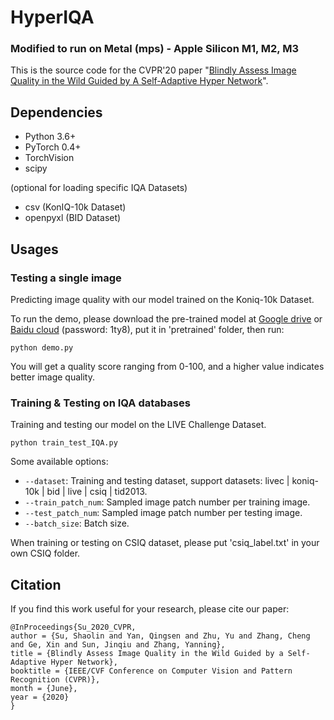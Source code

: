 # HyperIQA

### Modified to run on Metal (mps) - Apple Silicon M1, M2, M3 

This is the source code for the CVPR'20 paper "[Blindly Assess Image Quality in the Wild Guided by A Self-Adaptive Hyper Network](https://openaccess.thecvf.com/content_CVPR_2020/papers/Su_Blindly_Assess_Image_Quality_in_the_Wild_Guided_by_a_CVPR_2020_paper.pdf)".

## Dependencies

- Python 3.6+
- PyTorch 0.4+
- TorchVision
- scipy

(optional for loading specific IQA Datasets)
- csv (KonIQ-10k Dataset)
- openpyxl (BID Dataset)

## Usages

### Testing a single image

Predicting image quality with our model trained on the Koniq-10k Dataset.

To run the demo, please download the pre-trained model at [Google drive](https://drive.google.com/file/d/1OOUmnbvpGea0LIGpIWEbOyxfWx6UCiiE/view?usp=sharing) or [Baidu cloud](https://pan.baidu.com/s/1yY3O8DbfTTtUwXn14Mtr8Q) (password: 1ty8), put it in 'pretrained' folder, then run:

```
python demo.py
```

You will get a quality score ranging from 0-100, and a higher value indicates better image quality.

### Training & Testing on IQA databases

Training and testing our model on the LIVE Challenge Dataset.

```
python train_test_IQA.py
```

Some available options:
* `--dataset`: Training and testing dataset, support datasets: livec | koniq-10k | bid | live | csiq | tid2013.
* `--train_patch_num`: Sampled image patch number per training image.
* `--test_patch_num`: Sampled image patch number per testing image.
* `--batch_size`: Batch size.

When training or testing on CSIQ dataset, please put 'csiq_label.txt' in your own CSIQ folder.

## Citation
If you find this work useful for your research, please cite our paper:
```
@InProceedings{Su_2020_CVPR,
author = {Su, Shaolin and Yan, Qingsen and Zhu, Yu and Zhang, Cheng and Ge, Xin and Sun, Jinqiu and Zhang, Yanning},
title = {Blindly Assess Image Quality in the Wild Guided by a Self-Adaptive Hyper Network},
booktitle = {IEEE/CVF Conference on Computer Vision and Pattern Recognition (CVPR)},
month = {June},
year = {2020}
}
```
